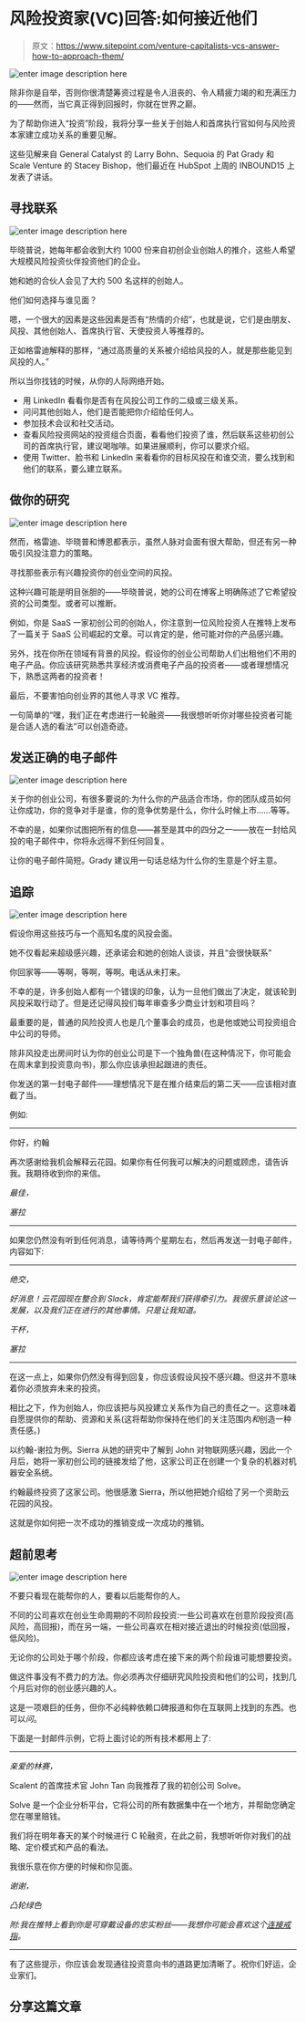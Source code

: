 # 风险投资家(VC)回答:如何接近他们

> 原文：<https://www.sitepoint.com/venture-capitalists-vcs-answer-how-to-approach-them/>

![enter image description here](img/837fd00f84ce02743985e796c5887db3.png)

除非你是自举，否则你很清楚筹资过程是令人沮丧的、令人精疲力竭的和充满压力的——然而，当它真正得到回报时，你就在世界之巅。

为了帮助你进入“投资”阶段，我将分享一些关于创始人和首席执行官如何与风险资本家建立成功关系的重要见解。

这些见解来自 General Catalyst 的 Larry Bohn、Sequoia 的 Pat Grady 和 Scale Venture 的 Stacey Bishop，他们最近在 HubSpot 上周的 INBOUND15 上发表了讲话。

## 寻找联系

![enter image description here](img/5dfb0986b1746122e2332da1613c7674.png)

毕晓普说，她每年都会收到大约 1000 份来自初创企业创始人的推介，这些人希望大规模风险投资伙伴投资他们的企业。

她和她的合伙人会见了大约 500 名这样的创始人。

他们如何选择与谁见面？

嗯，一个很大的因素是这些因素是否有“热情的介绍”，也就是说，它们是由朋友、风投、其他创始人、首席执行官、天使投资人等推荐的。

正如格雷迪解释的那样，“通过高质量的关系被介绍给风投的人，就是那些能见到风投的人。”

所以当你找钱的时候，从你的人际网络开始。

*   用 LinkedIn 看看你是否有在风投公司工作的二级或三级关系。
*   问问其他创始人，他们是否能把你介绍给任何人。
*   参加技术会议和社交活动。
*   查看风险投资网站的投资组合页面，看看他们投资了谁，然后联系这些初创公司的首席执行官，建议喝咖啡。如果进展顺利，你可以要求介绍。
*   使用 Twitter、脸书和 LinkedIn 来看看你的目标风投在和谁交流，要么找到和他们的联系，要么建立联系。

## 做你的研究

![enter image description here](img/a81596a367a6b9a41b89eab6e949f1da.png)

然而，格雷迪、毕晓普和博恩都表示，虽然人脉对会面有很大帮助，但还有另一种吸引风投注意力的策略。

寻找那些表示有兴趣投资你的创业空间的风投。

这种兴趣可能是明目张胆的——毕晓普说，她的公司在博客上明确陈述了它希望投资的公司类型。或者可以推断。

例如，你是 SaaS 一家初创公司的创始人，你注意到一位风险投资人在推特上发布了一篇关于 SaaS 公司崛起的文章。可以肯定的是，他可能对你的产品感兴趣。

另外，找在你所在领域有背景的风投。假设你的创业公司帮助人们出租他们不用的电子产品。你应该研究熟悉共享经济或消费电子产品的投资者——或者理想情况下，熟悉这两者的投资者！

最后，不要害怕向创业界的其他人寻求 VC 推荐。

一句简单的“嘿，我们正在考虑进行一轮融资——我很想听听你对哪些投资者可能是合适人选的看法”可以创造奇迹。

## 发送正确的电子邮件

![enter image description here](img/b71376341f5c14a727b2322c0c5498b1.png)

关于你的创业公司，有很多要说的:为什么你的产品适合市场，你的团队成员如何让你成功，你的竞争对手是谁，你的竞争优势是什么，你什么时候上市……等等。

不幸的是，如果你试图把所有的信息——甚至是其中的四分之一——放在一封给风投的电子邮件中，你将永远得不到任何回复。

让你的电子邮件简短。Grady 建议用一句话总结为什么你的生意是个好主意。

## 追踪

![enter image description here](img/da80609bcd31fa21b50b76aad6500e23.png)

假设你用这些技巧与一个高知名度的风投会面。

她不仅看起来超级感兴趣，还承诺会和她的创始人谈谈，并且“会很快联系”

你回家等——等啊，等啊，等啊。电话从未打来。

不幸的是，许多创始人都有一个错误的印象，认为一旦他们做出了决定，就该轮到风投采取行动了。但是还记得风投们每年审查多少商业计划和项目吗？

最重要的是，普通的风险投资人也是几个董事会的成员，也是他或她公司投资组合中公司的导师。

除非风投走出房间时认为你的创业公司是下一个独角兽(在这种情况下，你可能会在周末拿到投资意向书)，那么你应该承担起跟进的责任。

你发送的第一封电子邮件——理想情况下是在推介结束后的第二天——应该相对直截了当。

例如:

* * *

你好，约翰

再次感谢给我机会解释云花园。如果你有任何我可以解决的问题或顾虑，请告诉我。我期待收到你的来信。

*最佳，*

*塞拉*

* * *

如果您仍然没有听到任何消息，请等待两个星期左右，然后再发送一封电子邮件，内容如下:

* * *

*绝交，*

*好消息！云花园现在整合到 Slack，肯定能帮我们获得牵引力。我很乐意谈论这一发展，以及我们正在进行的其他事情。只是让我知道。*

*干杯，*

*塞拉*

* * *

在这一点上，如果你仍然没有得到回复，你应该假设风投不感兴趣。但这并不意味着你必须放弃未来的投资。

相比之下，作为创始人，你应该把与风投建立关系作为自己的责任之一。这意味着自愿提供你的帮助、资源和关系(这将帮助你保持在他们的关注范围内*和*创造一种责任感。)

以约翰-谢拉为例。Sierra 从她的研究中了解到 John 对物联网感兴趣，因此一个月后，她将一家初创公司的链接发给了他，这家公司正在创建一个复杂的机器对机器安全系统。

约翰最终投资了这家公司。他很感激 Sierra，所以他把她介绍给了另一个资助云花园的风投。

这就是你如何把一次不成功的推销变成一次成功的推销。

## 超前思考

![enter image description here](img/1d9dc50ce1abab6832bed132e19d000f.png)

不要只看现在能帮你的人，要看以后能帮你的人。

不同的公司喜欢在创业生命周期的不同阶段投资:一些公司喜欢在创意阶段投资(高风险，高回报)，而在另一端，一些公司喜欢在相对接近退出的时候投资(低回报，低风险)。

无论你的公司处于哪个阶段，你都应该考虑在接下来的两个阶段谁可能想要投资。

做这件事没有不费力的方法。你必须再次仔细研究风险投资和他们的公司，找到几个月后对你的创业感兴趣的人。

这是一项艰巨的任务，但你不必纯粹依赖口碑报道和你在互联网上找到的东西。也可以*问*。

下面是一封邮件示例，它将上面讨论的所有技术都用上了:

* * *

*亲爱的林赛，*

Scalent 的首席技术官 John Tan 向我推荐了我的初创公司 Solve。

Solve 是一个企业分析平台，它将公司的所有数据集中在一个地方，并帮助您确定您在哪里赔钱。

我们将在明年春天的某个时候进行 C 轮融资，在此之前，我想听听你对我们的战略、定价模式和产品的看法。

我很乐意在你方便的时候和你见面。

*谢谢，*

*凸轮绿色*

*附:我在推特上看到你是可穿戴设备的忠实粉丝——我想你可能会喜欢这个[连接戒指](https://ringly.com/)。*

* * *

有了这些提示，你应该会发现通往投资意向书的道路更加清晰了。祝你们好运，企业家们。

## 分享这篇文章